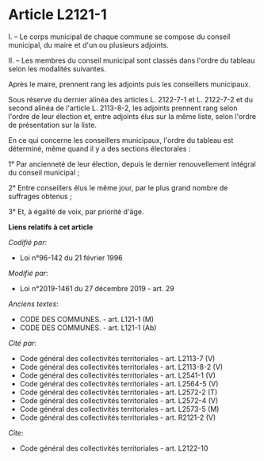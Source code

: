 # Article L2121-1

I. – Le corps municipal de chaque commune se compose du conseil municipal, du maire et d'un ou plusieurs adjoints.

II. – Les membres du conseil municipal sont classés dans l'ordre du tableau selon les modalités suivantes.

Après le maire, prennent rang les adjoints puis les conseillers municipaux.

Sous réserve du dernier alinéa des articles L. 2122-7-1 et L. 2122-7-2 et du second alinéa de l'article L. 2113-8-2, les
adjoints prennent rang selon l'ordre de leur élection et, entre adjoints élus sur la même liste, selon l'ordre de
présentation sur la liste.

En ce qui concerne les conseillers municipaux, l'ordre du tableau est déterminé, même quand il y a des sections électorales :

1° Par ancienneté de leur élection, depuis le dernier renouvellement intégral du conseil municipal ;

2° Entre conseillers élus le même jour, par le plus grand nombre de suffrages obtenus ;

3° Et, à égalité de voix, par priorité d'âge.

**Liens relatifs à cet article**

_Codifié par_:

  - Loi n°96-142 du 21 février 1996

_Modifié par_:

  - Loi n°2019-1461 du 27 décembre 2019 - art. 29

_Anciens textes_:

  - CODE DES COMMUNES. - art. L121-1 (M)
  - CODE DES COMMUNES. - art. L121-1 (Ab)

_Cité par_:

  - Code général des collectivités territoriales - art. L2113-7 (V)
  - Code général des collectivités territoriales - art. L2113-8-2 (V)
  - Code général des collectivités territoriales - art. L2541-1 (V)
  - Code général des collectivités territoriales - art. L2564-5 (V)
  - Code général des collectivités territoriales - art. L2572-2 (T)
  - Code général des collectivités territoriales - art. L2572-4 (V)
  - Code général des collectivités territoriales - art. L2573-5 (M)
  - Code général des collectivités territoriales - art. R2121-2 (V)

_Cite_:

  - Code général des collectivités territoriales - art. L2122-10
